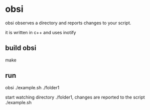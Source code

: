 obsi
====

obsi observes a directory and reports changes to your script.


it is written in c++ and uses inotify

build obsi
----------
  make

run
---
  obsi ./example.sh ./folder1

start watching directory ./folder1, changes are reported to the script ./example.sh


